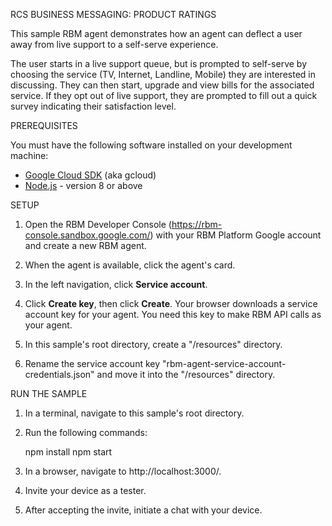 RCS BUSINESS MESSAGING: PRODUCT RATINGS

This sample RBM agent demonstrates how an agent can deflect a
user away from live support to a self-serve experience.

The user starts in a live support queue, but is prompted to self-serve by
choosing the service (TV, Internet, Landline, Mobile) they are
interested in discussing. They can then start, upgrade and view bills
for the associated service. If they opt out of live support, they are
prompted to fill out a quick survey indicating their satisfaction level.


PREREQUISITES

You must have the following software installed on your development machine:

* [Google Cloud SDK](https://cloud.google.com/sdk/) (aka gcloud)
* [Node.js](https://nodejs.org/en/) - version 8 or above


SETUP

1. Open the RBM Developer Console (https://rbm-console.sandbox.google.com/) with your RBM Platform
Google account and create a new RBM agent.

2. When the agent is available, click the agent's card.

3. In the left navigation, click **Service account**.

4. Click **Create key**, then click **Create**. Your browser downloads a service account key for
your agent. You need this key to make RBM API calls as your agent.

5. In this sample's root directory, create a "/resources" directory.

6. Rename the service account key "rbm-agent-service-account-credentials.json" and move it
into the "/resources" directory.


RUN THE SAMPLE

1. In a terminal, navigate to this sample's root directory.

2. Run the following commands:

    npm install
    npm start

3. In a browser, navigate to http://localhost:3000/.

4. Invite your device as a tester.

5. After accepting the invite, initiate a chat with your device.